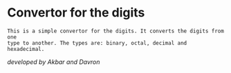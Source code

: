 # Convertor for the digits

    This is a simple convertor for the digits. It converts the digits from one
    type to another. The types are: binary, octal, decimal and hexadecimal.






*developed by Akbar and Davron*


